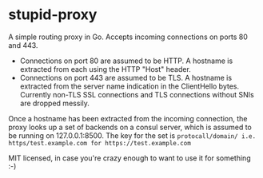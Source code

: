 stupid-proxy
============

A simple routing proxy in Go.  Accepts incoming connections on ports 80 and 443.

* Connections on port 80 are assumed to be HTTP.  A hostname is extracted from each using
the HTTP "Host" header.
* Connections on port 443 are assumed to be TLS.  A hostname is extracted from the 
server name indication in the ClientHello bytes.  Currently non-TLS SSL connections 
and TLS connections without SNIs are dropped messily.

Once a hostname has been extracted from the incoming connection, the proxy looks up
a set of backends on a consul server, which is assumed to be running on 127.0.0.1:8500.
The key for the set is `protocall/domain/ i.e. https/test.example.com for https://test.example.com`

MIT licensed, in case you're crazy enough to want to use it for something :-)
